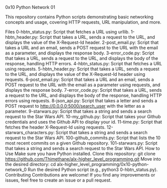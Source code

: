 0x10 Python Network 01

This repository contains Python scripts demonstrating basic networking concepts and usage, covering HTTP requests, URL manipulation, and more.

Files
0-hbtn_status.py: Script that fetches a URL using urllib.
1-hbtn_header.py: Script that takes a URL, sends a request to the URL, and displays the value of the X-Request-Id header.
2-post_email.py: Script that takes a URL and an email, sends a POST request to the URL with the email as a parameter, and displays the response body.
3-error_code.py: Script that takes a URL, sends a request to the URL, and displays the body of the response, handling HTTP errors.
4-hbtn_status.py: Script that fetches a URL using requests.
5-hbtn_header.py: Script that takes a URL, sends a request to the URL, and displays the value of the X-Request-Id header using requests.
6-post_email.py: Script that takes a URL and an email, sends a POST request to the URL with the email as a parameter using requests, and displays the response body.
7-error_code.py: Script that takes a URL, sends a request to the URL, and displays the body of the response, handling HTTP errors using requests.
8-json_api.py: Script that takes a letter and sends a POST request to http://0.0.0.0:5000/search_user with the letter as a parameter.
9-starwars.py: Script that takes a string and sends a search request to the Star Wars API.
10-my_github.py: Script that takes your Github credentials and uses the Github API to display your id.
11-time.py: Script that fetches the header X-Request-Id using requests.
12-starwars_characters.py: Script that takes a string and sends a search request to the Star Wars API.
100-github_commits.py: Script that lists the 10 most recent commits on a given Github repository.
101-starwars.py: Script that takes a string and sends a search request to the Star Wars API.
How to Use
Make sure you have Python installed.
Clone this repository: git clone https://github.com/Thimethane/alx-higher_level_programming.git
Move into the desired directory: cd alx-higher_level_programming/0x10-python-network_0
Run the desired Python script (e.g., python3 0-hbtn_status.py).
Contributing
Contributions are welcome! If you find any improvements or issues, feel free to create an issue or a pull request.
